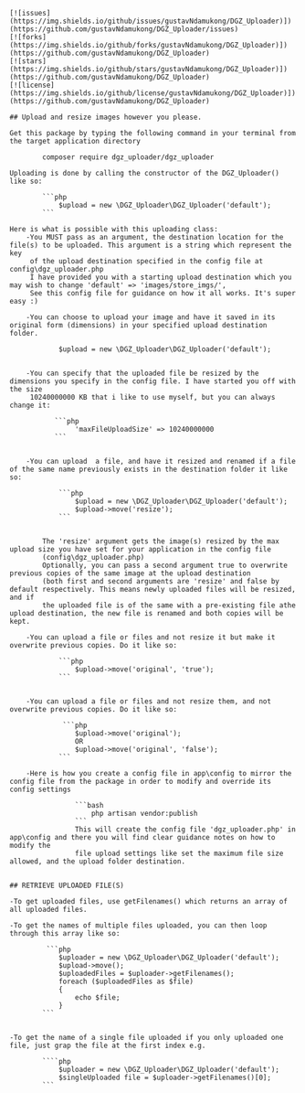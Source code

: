 
    [![issues](https://img.shields.io/github/issues/gustavNdamukong/DGZ_Uploader)])(https://github.com/gustavNdamukong/DGZ_Uploader/issues)
    [![forks](https://img.shields.io/github/forks/gustavNdamukong/DGZ_Uploader)])(https://github.com/gustavNdamukong/DGZ_Uploader)
    [![stars](https://img.shields.io/github/stars/gustavNdamukong/DGZ_Uploader)])(https://github.com/gustavNdamukong/DGZ_Uploader)
    [![license](https://img.shields.io/github/license/gustavNdamukong/DGZ_Uploader)])(https://github.com/gustavNdamukong/DGZ_Uploader)

    ## Upload and resize images however you please.

    Get this package by typing the following command in your terminal from the target application directory

            composer require dgz_uploader/dgz_uploader

    Uploading is done by calling the constructor of the DGZ_Uploader() like so:

            ```php
                $upload = new \DGZ_Uploader\DGZ_Uploader('default');
            ```

    Here is what is possible with this uploading class:
        -You MUST pass as an argument, the destination location for the file(s) to be uploaded. This argument is a string which represent the key
         of the upload destination specified in the config file at config\dgz_uploader.php
         I have provided you with a starting upload destination which you may wish to change 'default' => 'images/store_imgs/',
         See this config file for guidance on how it all works. It's super easy :)

        -You can choose to upload your image and have it saved in its original form (dimensions) in your specified upload destination folder.

                $upload = new \DGZ_Uploader\DGZ_Uploader('default');


        -You can specify that the uploaded file be resized by the dimensions you specify in the config file. I have started you off with the size
         10240000000 KB that i like to use myself, but you can always change it:

               ```php
                    'maxFileUploadSize' => 10240000000
               ```


        -You can upload  a file, and have it resized and renamed if a file of the same name previously exists in the destination folder it like so:

                ```php
                    $upload = new \DGZ_Uploader\DGZ_Uploader('default');
                    $upload->move('resize');
                ```


            The 'resize' argument gets the image(s) resized by the max upload size you have set for your application in the config file
            (config\dgz_uploader.php)
            Optionally, you can pass a second argument true to overwrite previous copies of the same image at the upload destination
            (both first and second arguments are 'resize' and false by default respectively. This means newly uploaded files will be resized, and if
           	the uploaded file is of the same with a pre-existing file athe upload destination, the new file is renamed and both copies will be kept.

	    -You can upload a file or files and not resize it but make it overwrite previous copies. Do it like so:

		        ```php
		            $upload->move('original', 'true');
		        ```


	    -You can upload a file or files and not resize them, and not overwrite previous copies. Do it like so:

		         ```php
		            $upload->move('original');
		            OR
		            $upload->move('original', 'false');
		        ```

		-Here is how you create a config file in app\config to mirror the config file from the package in order to modify and override its config settings

                    ```bash
                        php artisan vendor:publish
                    ```
                    This will create the config file 'dgz_uploader.php' in app\config and there you will find clear guidance notes on how to modify the
                    file upload settings like set the maximum file size allowed, and the upload folder destination.


    ## RETRIEVE UPLOADED FILE(S)

	-To get uploaded files, use getFilenames() which returns an array of all uploaded files.

	-To get the names of multiple files uploaded, you can then loop through this array like so:

		     ```php
		        $uploader = new \DGZ_Uploader\DGZ_Uploader('default');
		        $upload->move();
		        $uploadedFiles = $uploader->getFilenames();
		        foreach ($uploadedFiles as $file)
		        {
			        echo $file;
		        }
		    ```


	-To get the name of a single file uploaded if you only uploaded one file, just grap the file at the first index e.g.

			````php
			    $uploader = new \DGZ_Uploader\DGZ_Uploader('default');
			    $singleUploaded file = $uploader->getFilenames()[0];
            ```

